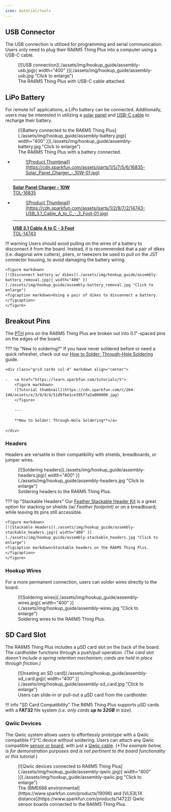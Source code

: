 ```yaml
---
icon: material/tools
---
```


## USB Connector
The USB connection is utilized for programming and serial communication. Users only need to plug their RA6M5 Thing Plus into a computer using a USB-C cable.

<figure markdown>
[![USB connection](./assets/img/hookup_guide/assembly-usb.jpg){ width="400" }](./assets/img/hookup_guide/assembly-usb.jpg "Click to enlarge")
<figcaption markdown>The RA6M5 Thing Plus with USB-C cable attached.</figcaption>
</figure>


## LiPo Battery
For remote IoT applications, a LiPo battery can be connected. Additionally, users may be interested in utilizing a [solar panel](https://www.sparkfun.com/products/16835) and [USB-C cable](https://www.sparkfun.com/products/14743) to recharge their battery.


<div class="grid cards" markdown>

<div markdown>

<figure markdown>
[![Battery connected to the RA6M5 Thing Plus](./assets/img/hookup_guide/assembly-battery.jpg){ width="400" }](./assets/img/hookup_guide/assembly-battery.jpg "Click to enlarge")
<figcaption markdown>The RA6M5 Thing Plus with a battery connected.</figcaption>
</figure>

</div>

-   <a href="https://www.sparkfun.com/products/16835">
	<figure markdown>
	![Product Thumbnail](https://cdn.sparkfun.com/assets/parts/1/5/7/5/6/16835-Solar_Panel_Charger_-_10W-01.jpg)
	</figure>		

	---

	**Solar Panel Charger - 10W**<br>
	TOL-16835</a>

-   <a href="https://www.sparkfun.com/products/14743">
	<figure markdown>
	![Product Thumbnail](https://cdn.sparkfun.com/assets/parts/1/2/9/7/2/14743-USB_3.1_Cable_A_to_C_-_3_Foot-01.jpg)
	</figure>		

	---

	**USB 3.1 Cable A to C - 3 Foot**<br>
	TOL-14743</a>

</div>


!!! warning
	Users should avoid pulling on the wires of a battery to disconnect it from the board. Instead, it is recommended that a pair of dikes (i.e. diagonal wire cutters), pliers, or tweezers be used to pull on the JST connector housing, to avoid damaging the battery wiring.

	<figure markdown>
	[![Disconnect battery w/ dikes](./assets/img/hookup_guide/assembly-battery_removal.jpg){ width="400" }](./assets/img/hookup_guide/assembly-battery_removal.jpg "Click to enlarge")
	<figcaption markdown>Using a pair of dikes to disconnect a battery.</figcaption>
	</figure>


## Breakout Pins
The [PTH](https://en.wikipedia.org/wiki/Through-hole_technology "Plated Through Holes") pins on the RA6M5 Thing Plus are broken out into 0.1"-spaced pins on the edges of the board.

??? tip "New to soldering?"
	If you have never soldered before or need a quick refresher, check out our [How to Solder: Through-Hole Soldering](https://learn.sparkfun.com/tutorials/how-to-solder-through-hole-soldering) guide.

	<div class="grid cards col-4" markdown align="center">

	-   <a href="https://learn.sparkfun.com/tutorials/5">
		<figure markdown>
		![Tutorial thumbnail](https://cdn.sparkfun.com/c/264-148/assets/e/3/9/9/4/51d9fbe1ce395f7a2a000000.jpg)
		</figure>

		---
		
		**How to Solder: Through-Hole Soldering**</a>

	</div>

<div class="grid" markdown>

<div markdown>

### Headers

Headers are versatile in their compatibility with shields, breadboards, or jumper wires.

<figure markdown>
[![Soldering headers](./assets/img/hookup_guide/assembly-headers.jpg){ width="400" }](./assets/img/hookup_guide/assembly-headers.jpg "Click to enlarge")
<figcaption markdown>Soldering headers to the RA6M5 Thing Plus.</figcaption>
</figure>


??? tip "Stackable Headers"
	Our [Feather Stackable Header Kit](https://www.sparkfun.com/products/15187) is a great option for stacking on shields *(w/ Feather footprint)* or on a breadboard; while leaving its pins still accessible.

	<figure markdown>
	[![Stackable Headers](./assets/img/hookup_guide/assembly-stackable_headers.jpg){ width="400" }](./assets/img/hookup_guide/assembly-stackable_headers.jpg "Click to enlarge")
	<figcaption markdown>Stackable headers on the RA6M5 Thing Plus.</figcaption>
	</figure>

</div>

<div markdown>

### Hookup Wires

For a more permanent connection, users can solder wires directly to the board.

<figure markdown>
[![Soldering wires](./assets/img/hookup_guide/assembly-wires.jpg){ width="400" }](./assets/img/hookup_guide/assembly-wires.jpg "Click to enlarge")
<figcaption markdown>Soldering wires to the RA6M5 Thing Plus.</figcaption>
</figure>

</div>

</div>



## SD Card Slot
The RA6M5 Thing Plus includes a &micro;SD card slot on the back of the board. The cardholder functions through a push/pull operation. *(The card slot doesn't include a spring retention mechanism; cards are held in place through friction.)*

<figure markdown>
[![Inseting an SD card](./assets/img/hookup_guide/assembly-sd_card.jpg){ width="400" }](./assets/img/hookup_guide/assembly-sd_card.jpg "Click to enlarge")
<figcaption markdown>Users can slide-in or pull-out a &micro;SD card from the cardholder.</figcaption>
</figure>

!!! info "SD Card Compatibility"
	The R6M5 Thing Plus supports &micro;SD cards with a **FAT32** file system *(i.e. only cards **up to 32GB** in size)*.

### Qwiic Devices
The Qwiic system allows users to effortlessly prototype with a Qwiic compatible I^2^C device without soldering. Users can attach any Qwiic compatible [sensor or board](https://www.sparkfun.com/qwiic#sensors), with just a [Qwiic cable](https://www.sparkfun.com/products/15081). (*\*The example below, is for demonstration purposes and is not pertinent to the board functionality or this tutorial.*)

<figure markdown>
[![Qwiic devices connected to RA6M5 Thing Plus](./assets/img/hookup_guide/assembly-qwiic.jpg){ width="400" }](./assets/img/hookup_guide/assembly-qwiic.jpg "Click to enlarge")
<figcaption markdown>The [BME688 environmental](https://www.sparkfun.com/products/19096) and [VL53L1X distance](https://www.sparkfun.com/products/14722) Qwiic sensor boards connected to the RA6M5 Thing Plus.</figcaption>
</figure>
